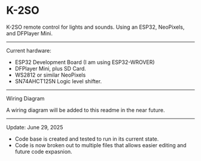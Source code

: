 # K-2SO
K-2SO remote control for lights and sounds.  Using an ESP32, NeoPixels, and DFPlayer Mini.
________________________________________
Current hardware:
- ESP32 Development Board (I am using ESP32-WROVER)
- DFPlayer Mini, plus SD Card.
- WS2812 or similar NeoPixels
- SN74AHCT125N Logic level shifter.

________________________________________
Wiring Diagram

A wiring diagram will be added to this readme in the near future.

________________________________________
Update: June 29, 2025
- Code base is created and tested to run in its current state.
- Code is now broken out to multiple files that allows easier editing and future code expasnion.
